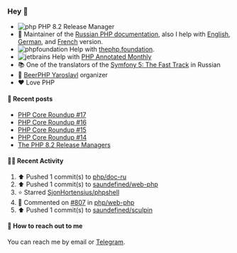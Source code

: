 ### Hey 👋

- ![php](https://user-images.githubusercontent.com/4685504/174548850-037dfd35-3b33-4154-9c50-95efd45ba66a.png) PHP 8.2 Release Manager
- 📖 Maintainer of the [Russian PHP documentation](https://github.com/php/doc-ru), also I help with [English](https://github.com/php/doc-en), [German](https://github.com/php/doc-de), and [French](https://github.com/php/doc-fr) version.
- ![phpfoundation](https://user-images.githubusercontent.com/4685504/174548733-72f62c18-f57e-47a6-8201-cb3d87e06b98.png) Help with [thephp.foundation](https://github.com/ThePHPF/thephp.foundation).
- ![jetbrains](https://user-images.githubusercontent.com/4685504/174548471-693a0e41-4db3-4251-a452-71518bfc5359.png) Help with [PHP Annotated Monthly](https://blog.jetbrains.com/phpstorm/tag/php-annotated-monthly/)
- 📚 One of the translators of
  the [Symfony 5: The Fast Track](https://symfony.com/doc/current/the-fast-track/ru/index.html)
  in Russian
- 🍻 [BeerPHP Yaroslavl](https://github.com/beerphp/yaroslavl) organizer
- ❤️ Love PHP

#### 📜 Recent posts

<!-- BLOG-POST-LIST:START -->
- [PHP Core Roundup #17](https://thephp.foundation/blog/2023/10/01/php-core-roundup-17/)
- [PHP Core Roundup #16](https://thephp.foundation/blog/2023/09/01/php-core-roundup-16/)
- [PHP Core Roundup #15](https://thephp.foundation/blog/2023/08/01/php-core-roundup-15/)
- [PHP Core Roundup #14](https://thephp.foundation/blog/2023/07/01/php-core-roundup-14/)
- [The PHP 8.2 Release Managers](https://24daysindecember.net/2022/12/07/the-php-8-2-release-managers/)
<!-- BLOG-POST-LIST:END -->

#### 👨‍💻 Recent Activity

<!--RECENT_ACTIVITY:start-->
1. ⬆️ Pushed 1 commit(s) to [php/doc-ru](https://github.com/php/doc-ru)<br>
2. ⬆️ Pushed 1 commit(s) to [saundefined/web-php](https://github.com/saundefined/web-php)<br>
3. ⭐ Starred [SjonHortensius/phpshell](https://github.com/SjonHortensius/phpshell)<br>
4. 💬 Commented on [#807](https://github.com/php/web-php/pull/807#discussion_r1345276480) in [php/web-php](https://github.com/php/web-php)<br>
5. ⬆️ Pushed 1 commit(s) to [saundefined/sculpin](https://github.com/saundefined/sculpin)<br>
<!--RECENT_ACTIVITY:end-->

#### 💌 How to reach out to me

You can reach me by email or [Telegram](https://t.me/saundefined).
